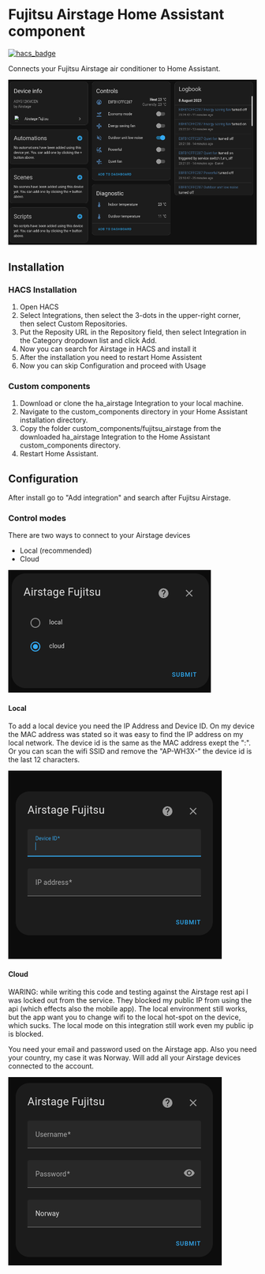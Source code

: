 # Fujitsu Airstage Home Assistant component

[![hacs_badge](https://img.shields.io/badge/HACS-Default-orange.svg)](https://github.com/custom-components/hacs)

Connects your Fujitsu Airstage air conditioner to Home Assistant.

![Example](./docs/Screenshot-device.png)

## Installation

### HACS Installation

1. Open HACS
2. Select Integrations, then select the 3-dots in the upper-right corner, then select Custom Repositories.
3. Put the Reposity URL in the Repository field, then select Integration in the Category dropdown list and click Add.
4. Now you can search for Airstage in HACS and install it
5. After the installation you need to restart Home Assistent
6. Now you can skip Configuration and proceed with Usage

### Custom components

1. Download or clone the ha_airstage Integration to your local machine.
2. Navigate to the custom_components directory in your Home Assistant installation directory.
3. Copy the folder custom_components/fujitsu_airstage from the downloaded ha_airstage Integration to the Home Assistant custom_components directory.
5. Restart Home Assistant.

## Configuration

After install go to "Add integration" and search after Fujitsu Airstage.

### Control modes

There are two ways to connect to your Airstage devices

- Local (recommended)
- Cloud

![Select mode](./docs/Screenshot-step1.png)

#### Local

To add a local device you need the IP Address and Device ID. On my device the MAC address was stated so it was easy to find the IP address on my local network.
The device id is the same as the MAC address exept the ":". Or you can scan the wifi SSID and remove the "AP-WH3X-" the device id is the last 12 characters.

![Local mode](./docs/Screenshot-step2-local.png)

#### Cloud

WARING: while writing this code and testing against the Airstage rest api I was locked out from the service. They blocked my public IP from using the api (which effects also the mobile app). The local environment still works, but the app want you to change wifi to the local hot-spot on the device, which sucks. The local mode on this integration still work even my public ip is blocked.

You need your email and password used on the Airstage app. Also you need your country, my case it was Norway. Will add all your Airstage devices connected to the account.

![Cloud mode](./docs/Screenshot-step2-cloud.png)
